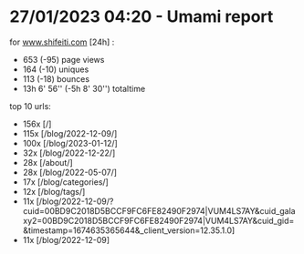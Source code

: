 # 27/01/2023 04:20 - Umami report
for www.shifeiti.com [24h] :

 - 653 (-95) page views
 - 164 (-10) uniques
 - 113 (-18) bounces
 - 13h 6' 56'' (-5h 8' 30'') totaltime


top 10 urls:
 - 156x [/]
 - 115x [/blog/2022-12-09/]
 - 100x [/blog/2023-01-12/]
 - 32x [/blog/2022-12-22/]
 - 28x [/about/]
 - 28x [/blog/2022-05-07/]
 - 17x [/blog/categories/]
 - 12x [/blog/tags/]
 - 11x [/blog/2022-12-09/?cuid=00BD9C2018D5BCCF9FC6FE82490F2974|VUM4LS7AY&cuid_galaxy2=00BD9C2018D5BCCF9FC6FE82490F2974|VUM4LS7AY&cuid_gid=&timestamp=1674635365644&_client_version=12.35.1.0]
 - 11x [/blog/2022-12-09]



